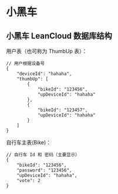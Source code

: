 # 小黑车

## 小黑车 LeanCloud 数据库结构

用户表（也可称为 ThumbUp 表）：
```
// 用户根据设备号
{
    "deviceId": "hahaha",
    "thumbUp": [
        {
            "bikeId": "123456",
            "upDeviceId": "hahaha"
        },
        {
            "bikeId": "123457",
            "upDeviceId": "hahaha"
        }
    ]
}
```

自行车主表(Bike)：
```
// 自行车 Id 和 密码（主要显示）
{
    "bikeId": "123456",
    "password": "123456",
    "upDeviceId": "hahaha",
    "vote": 2
}
```
